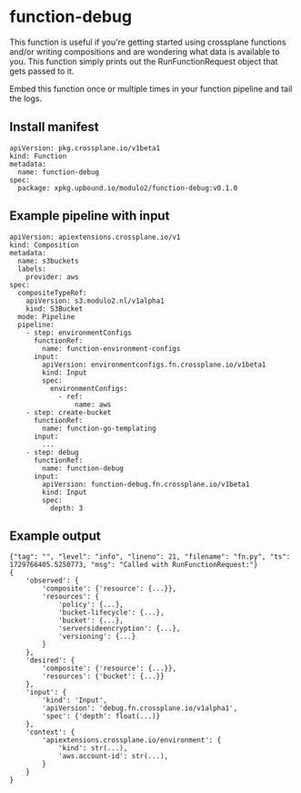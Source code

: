 # function-debug

This function is useful if you're getting started using crossplane functions and/or writing compositions and are
wondering what data is available to you. This function simply prints out the RunFunctionRequest object that gets passed
to it.

Embed this function once or multiple times in your function pipeline and tail the logs.

## Install manifest

    apiVersion: pkg.crossplane.io/v1beta1
    kind: Function
    metadata:
      name: function-debug
    spec:
      package: xpkg.upbound.io/modulo2/function-debug:v0.1.0

## Example pipeline with input

    apiVersion: apiextensions.crossplane.io/v1
    kind: Composition
    metadata:
      name: s3buckets
      labels:
        provider: aws
    spec:
      compositeTypeRef:
        apiVersion: s3.modulo2.nl/v1alpha1
        kind: S3Bucket
      mode: Pipeline
      pipeline:
        - step: environmentConfigs
          functionRef:
            name: function-environment-configs
          input:
            apiVersion: environmentconfigs.fn.crossplane.io/v1beta1
            kind: Input
            spec:
              environmentConfigs:
                - ref:
                    name: aws
        - step: create-bucket
          functionRef:
            name: function-go-templating
          input:
            ...
        - step: debug
          functionRef:
            name: function-debug
          input:
            apiVersion: function-debug.fn.crossplane.io/v1beta1
            kind: Input
            spec:
              depth: 3

## Example output

    {"tag": "", "level": "info", "lineno": 21, "filename": "fn.py", "ts": 1729766405.5250773, "msg": "Called with RunFunctionRequest:"}
    {
        'observed': {
            'composite': {'resource': {...}},
            'resources': {
                'policy': {...},
                'bucket-lifecycle': {...},
                'bucket': {...},
                'serversideencryption': {...},
                'versioning': {...}
            }
        },
        'desired': {
            'composite': {'resource': {...}},
            'resources': {'bucket': {...}}
        },
        'input': {
            'kind': 'Input',
            'apiVersion': 'debug.fn.crossplane.io/v1alpha1',
            'spec': {'depth': float(...)}
        },
        'context': {
            'apiextensions.crossplane.io/environment': {
                'kind': str(...),
                'aws.account-id': str(...),
            }
        }
    }